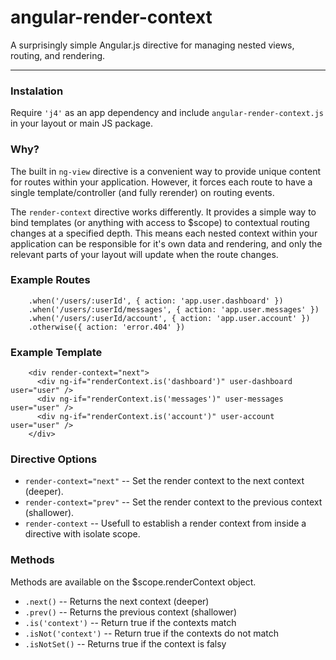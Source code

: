 # angular-render-context

A surprisingly simple Angular.js directive for managing nested views, routing, and rendering.

---------------------------

### Instalation

Require `'j4'` as an app dependency and include `angular-render-context.js` in your layout or main JS package.


### Why?

The built in `ng-view` directive is a convenient way to provide unique content for routes within
your application. However, it forces each route to have a single template/controller (and fully rerender)
on routing events.

The `render-context` directive works differently. It provides a simple way to bind templates
(or anything with access to $scope) to contextual routing changes at a specified depth. This means
each nested context within your application can be responsible for it's own data and rendering, and
only the relevant parts of your layout will update when the route changes.


### Example Routes

```
    .when('/users/:userId', { action: 'app.user.dashboard' })
    .when('/users/:userId/messages', { action: 'app.user.messages' })
    .when('/users/:userId/account', { action: 'app.user.account' })
    .otherwise({ action: 'error.404' })
```


### Example Template

```
    <div render-context="next">
      <div ng-if="renderContext.is('dashboard')" user-dashboard user="user" />
      <div ng-if="renderContext.is('messages')" user-messages user="user" />
      <div ng-if="renderContext.is('account')" user-account user="user" />
    </div>
```


### Directive Options

  * `render-context="next"`     -- Set the render context to the next context (deeper).
  * `render-context="prev"`     -- Set the render context to the previous context (shallower).
  * `render-context`            -- Usefull to establish a render context from inside a directive with isolate scope.


### Methods

Methods are available on the $scope.renderContext object.

  * `.next()`           -- Returns the next context (deeper)
  * `.prev()`           -- Returns the previous context (shallower)
  * `.is('context')`    -- Return true if the contexts match
  * `.isNot('context')` -- Return true if the contexts do not match
  * `.isNotSet()`       -- Returns true if the context is falsy
